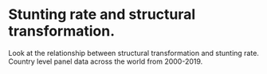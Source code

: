 # Stunting rate and structural transformation.
Look at the relationship between structural transformation and stunting rate. 
Country level panel data across the world from 2000-2019.
